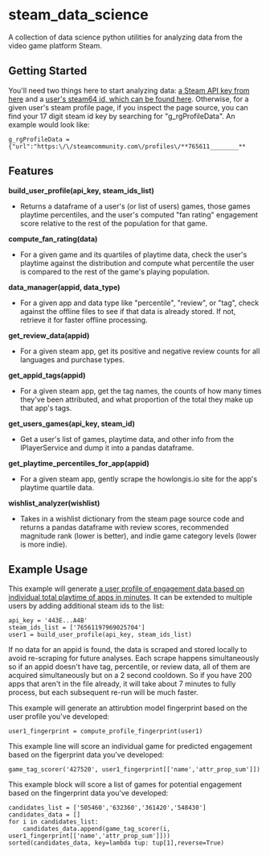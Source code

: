 # steam_data_science
A collection of data science python utilities for analyzing data from the video game platform Steam.

## Getting Started
You'll need two things here to start analyzing data: [a Steam API key from here](https://steamcommunity.com/dev/apikey) and a [user's steam64 id, which can be found here]( https://steamid.xyz/).  Otherwise, for a given user's steam profile page, if you inspect the page source, you can find your 17 digit steam id key by searching for "g_rgProfileData". An example would look like: 
```
g_rgProfileData = {"url":"https:\/\/steamcommunity.com\/profiles\/**765611________**
```

## Features
__build_user_profile(api_key, steam_ids_list)__
* Returns a dataframe of a user's (or list of users) games, those games playtime percentiles, and the user's computed "fan rating" engagement score relative to the rest of the population for that game.

__compute_fan_rating(data)__
* For a given game and its quartiles of playtime data, check the user's playtime against the distribution and compute what percentile the user is compared to the rest of the game's playing population.

__data_manager(appid, data_type)__
* For a given app and data type like "percentile", "review", or "tag", check against the offline files to see if that data is already stored. If not, retrieve it for faster offline processing.

__get_review_data(appid)__
* For a given steam app, get its positive and negative review counts for all languages and purchase types.

__get_appid_tags(appid)__
* For a given steam app, get the tag names, the counts of how many times they've been attributed, and what proportion of the total they make up that app's tags.

__get_users_games(api_key, steam_id)__
* Get a user's list of games, playtime data, and other info from the IPlayerService and dump it into a pandas dataframe.

__get_playtime_percentiles_for_app(appid)__
* For a given steam app, gently scrape the howlongis.io site for the app's playtime quartile data. 

__wishlist_analyzer(wishlist)__
* Takes in a wishlist dictionary from the steam page source code and returns a pandas dataframe with review scores, recommended magnitude rank (lower is better), and indie game category levels (lower is more indie).

## Example Usage

This example will generate [a user profile of engagement data based on individual total playtime of apps in minutes](https://svburger.com/2022/01/02/steam-data-science-user-engagement-profiles/). It can be extended to multiple users by adding additional steam ids to the list:

```
api_key = '443E...A4B'
steam_ids_list = ['76561197969025704']
user1 = build_user_profile(api_key, steam_ids_list)
```

If no data for an appid is found, the data is scraped and stored locally to avoid re-scraping for future analyses. Each scrape happens simultaneously so if an appid doesn't  have tag, percentile, or review data, all of them are acquired simultaneously but on a 2 second cooldown. So if you have 200 apps that aren't in the file already, it will take about 7 minutes to fully process, but each subsequent re-run will be much faster.

This example will generate an attirubtion model fingerprint based on the user profile you've developed:
```
user1_fingerprint = compute_profile_fingerprint(user1)
```


This example line will score an individual game for predicted engagement based on the figerprint data you've developed:
```
game_tag_scorer('427520', user1_fingerprint[['name','attr_prop_sum']])
```


This example block will score a list of games for potential engagement based on the fingerprint data you've developed:

```
candidates_list = ['505460','632360','361420','548430']
candidates_data = []
for i in candidates_list:
    candidates_data.append(game_tag_scorer(i, user1_fingerprint[['name','attr_prop_sum']]))
sorted(candidates_data, key=lambda tup: tup[1],reverse=True)
```
